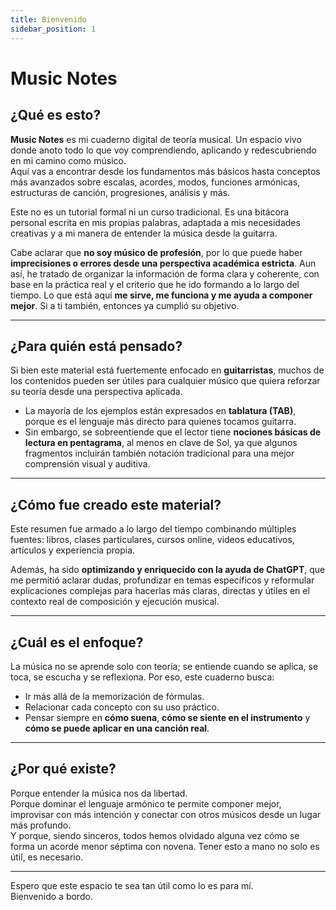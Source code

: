 ```yaml
---
title: Bienvenido
sidebar_position: 1
---
```


# Music Notes

## ¿Qué es esto?

**Music Notes** es mi cuaderno digital de teoría musical. Un espacio vivo donde anoto todo lo que voy comprendiendo, aplicando y redescubriendo en mi camino como músico.  
Aquí vas a encontrar desde los fundamentos más básicos hasta conceptos más avanzados sobre escalas, acordes, modos, funciones armónicas, estructuras de canción, progresiones, análisis y más.

Este no es un tutorial formal ni un curso tradicional. Es una bitácora personal escrita en mis propias palabras, adaptada a mis necesidades creativas y a mi manera de entender la música desde la guitarra.

Cabe aclarar que **no soy músico de profesión**, por lo que puede haber **imprecisiones o errores desde una perspectiva académica estricta**. Aun así, he tratado de organizar la información de forma clara y coherente, con base en la práctica real y el criterio que he ido formando a lo largo del tiempo. Lo que está aquí **me sirve, me funciona y me ayuda a componer mejor**. Si a ti también, entonces ya cumplió su objetivo.

---

## ¿Para quién está pensado?

Si bien este material está fuertemente enfocado en **guitarristas**, muchos de los contenidos pueden ser útiles para cualquier músico que quiera reforzar su teoría desde una perspectiva aplicada.

- La mayoría de los ejemplos están expresados en **tablatura (TAB)**, porque es el lenguaje más directo para quienes tocamos guitarra.
- Sin embargo, se sobreentiende que el lector tiene **nociones básicas de lectura en pentagrama**, al menos en clave de Sol, ya que algunos fragmentos incluirán también notación tradicional para una mejor comprensión visual y auditiva.

---

## ¿Cómo fue creado este material?

Este resumen fue armado a lo largo del tiempo combinando múltiples fuentes: libros, clases particulares, cursos online, videos educativos, artículos y experiencia propia.

Además, ha sido **optimizando y enriquecido con la ayuda de ChatGPT**, que me permitió aclarar dudas, profundizar en temas específicos y reformular explicaciones complejas para hacerlas más claras, directas y útiles en el contexto real de composición y ejecución musical.

---

## ¿Cuál es el enfoque?

La música no se aprende solo con teoría; se entiende cuando se aplica, se toca, se escucha y se reflexiona. Por eso, este cuaderno busca:

- Ir más allá de la memorización de fórmulas.
- Relacionar cada concepto con su uso práctico.
- Pensar siempre en **cómo suena**, **cómo se siente en el instrumento** y **cómo se puede aplicar en una canción real**.

---

## ¿Por qué existe?

Porque entender la música nos da libertad.  
Porque dominar el lenguaje armónico te permite componer mejor, improvisar con más intención y conectar con otros músicos desde un lugar más profundo.  
Y porque, siendo sinceros, todos hemos olvidado alguna vez cómo se forma un acorde menor séptima con novena. Tener esto a mano no solo es útil, es necesario.

---

Espero que este espacio te sea tan útil como lo es para mí.  
Bienvenido a bordo.
